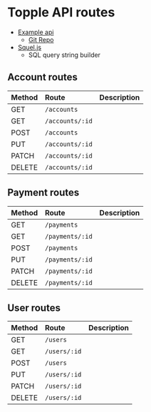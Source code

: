 # Topple API routes

- [Example api](https://developerhowto.com/2018/12/29/build-a-rest-api-with-node-js-and-express-js/)
  - [Git Repo](https://github.com/fraigo/node-express-rest-api-example)
- [Squel.js](https://hiddentao.github.io/squel/index.html)
  - SQL query string builder

## Account routes

| Method | Route           | Description |
| :----- | :-------------- | :---------- |
| GET    | `/accounts`     |             |
| GET    | `/accounts/:id` |             |
| POST   | `/accounts`     |             |
| PUT    | `/accounts/:id` |             |
| PATCH  | `/accounts/:id` |             |
| DELETE | `/accounts/:id` |             |

## Payment routes

| Method | Route           | Description |
| :----- | :-------------- | :---------- |
| GET    | `/payments`     |             |
| GET    | `/payments/:id` |             |
| POST   | `/payments`     |             |
| PUT    | `/payments/:id` |             |
| PATCH  | `/payments/:id` |             |
| DELETE | `/payments/:id` |             |

## User routes

| Method | Route        | Description |
| :----- | :----------- | :---------- |
| GET    | `/users`     |             |
| GET    | `/users/:id` |             |
| POST   | `/users`     |             |
| PUT    | `/users/:id` |             |
| PATCH  | `/users/:id` |             |
| DELETE | `/users/:id` |             |
